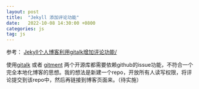 ```yaml
---
layout: post
title:  "Jekyll 添加评论功能"
date:   2022-10-08 14:30:00 +0800
categories: js
tag: js
---
```


参考：
[Jekyll个人博客利用gitalk增加评论功能/](https://zoharandroid.github.io/2019-08-02-Jekyll%E4%B8%AA%E4%BA%BA%E5%8D%9A%E5%AE%A2%E5%88%A9%E7%94%A8gitalk%E5%A2%9E%E5%8A%A0%E8%AF%84%E8%AE%BA%E5%8A%9F%E8%83%BD/)

使用[gitalk](https://github.com/gitalk/gitalk) 或者 [gitment](https://github.com/imsun/gitment) 两个开源库都需要依赖github的issue功能，不符合一个完全本地化博客的思想。我的想法是新建一个repo，开放所有人读写权限，将评论提交到该repo中，然后再链接到博客页面来。（待实施）